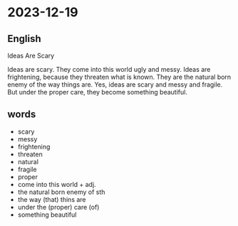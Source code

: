 # 2023-12-19

## English
Ideas Are Scary

Ideas are scary. They come into this world ugly and messy.
Ideas are frightening, because they threaten what is known.
They are the natural born enemy of the way things are. 
Yes, ideas are scary and messy and fragile.
But under the proper care, they become something beautiful.

## words
* scary
* messy
* frightening
* threaten
* natural
* fragile
* proper
* come into this world + adj.
* the natural born enemy of sth
* the way (that) thins are 
* under the (proper) care (of)
* something beautiful
